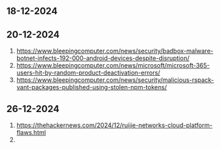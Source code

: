 ## 18-12-2024
## 20-12-2024
1) https://www.bleepingcomputer.com/news/security/badbox-malware-botnet-infects-192-000-android-devices-despite-disruption/
2) https://www.bleepingcomputer.com/news/microsoft/microsoft-365-users-hit-by-random-product-deactivation-errors/
3) https://www.bleepingcomputer.com/news/security/malicious-rspack-vant-packages-published-using-stolen-npm-tokens/
## 26-12-2024
1) https://thehackernews.com/2024/12/ruijie-networks-cloud-platform-flaws.html
2) 